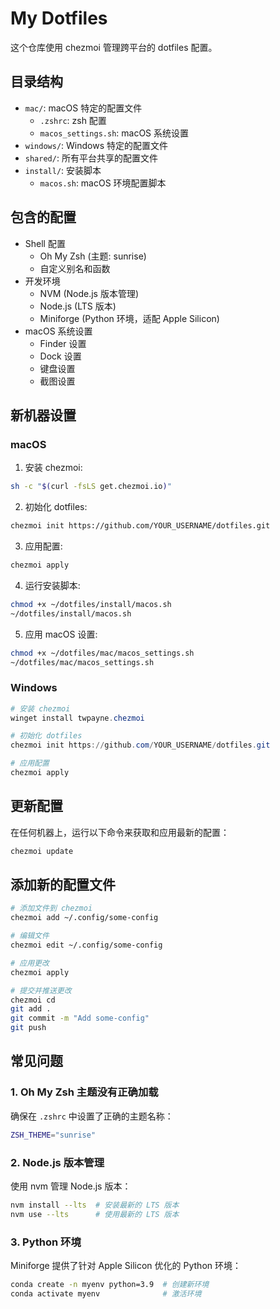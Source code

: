 # My Dotfiles

这个仓库使用 chezmoi 管理跨平台的 dotfiles 配置。

## 目录结构

- `mac/`: macOS 特定的配置文件
  - `.zshrc`: zsh 配置
  - `macos_settings.sh`: macOS 系统设置
- `windows/`: Windows 特定的配置文件
- `shared/`: 所有平台共享的配置文件
- `install/`: 安装脚本
  - `macos.sh`: macOS 环境配置脚本

## 包含的配置

- Shell 配置
  - Oh My Zsh (主题: sunrise)
  - 自定义别名和函数
- 开发环境
  - NVM (Node.js 版本管理)
  - Node.js (LTS 版本)
  - Miniforge (Python 环境，适配 Apple Silicon)
- macOS 系统设置
  - Finder 设置
  - Dock 设置
  - 键盘设置
  - 截图设置

## 新机器设置

### macOS

1. 安装 chezmoi:
```bash
sh -c "$(curl -fsLS get.chezmoi.io)"
```

2. 初始化 dotfiles:
```bash
chezmoi init https://github.com/YOUR_USERNAME/dotfiles.git
```

3. 应用配置:
```bash
chezmoi apply
```

4. 运行安装脚本:
```bash
chmod +x ~/dotfiles/install/macos.sh
~/dotfiles/install/macos.sh
```

5. 应用 macOS 设置:
```bash
chmod +x ~/dotfiles/mac/macos_settings.sh
~/dotfiles/mac/macos_settings.sh
```

### Windows

```powershell
# 安装 chezmoi
winget install twpayne.chezmoi

# 初始化 dotfiles
chezmoi init https://github.com/YOUR_USERNAME/dotfiles.git

# 应用配置
chezmoi apply
```

## 更新配置

在任何机器上，运行以下命令来获取和应用最新的配置：

```bash
chezmoi update
```

## 添加新的配置文件

```bash
# 添加文件到 chezmoi
chezmoi add ~/.config/some-config

# 编辑文件
chezmoi edit ~/.config/some-config

# 应用更改
chezmoi apply

# 提交并推送更改
chezmoi cd
git add .
git commit -m "Add some-config"
git push
```

## 常见问题

### 1. Oh My Zsh 主题没有正确加载
确保在 `.zshrc` 中设置了正确的主题名称：
```bash
ZSH_THEME="sunrise"
```

### 2. Node.js 版本管理
使用 nvm 管理 Node.js 版本：
```bash
nvm install --lts  # 安装最新的 LTS 版本
nvm use --lts      # 使用最新的 LTS 版本
```

### 3. Python 环境
Miniforge 提供了针对 Apple Silicon 优化的 Python 环境：
```bash
conda create -n myenv python=3.9  # 创建新环境
conda activate myenv              # 激活环境
``` 
